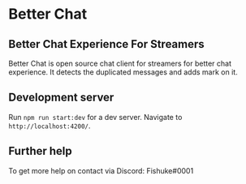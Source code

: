 # Better Chat
## Better Chat Experience For Streamers
Better Chat is open source chat client for streamers for better chat experience. It detects the duplicated messages and adds mark on it.
## Development server

Run `npm run start:dev` for a dev server. Navigate to `http://localhost:4200/`.

## Further help

To get more help on contact via Discord: Fishuke#0001
